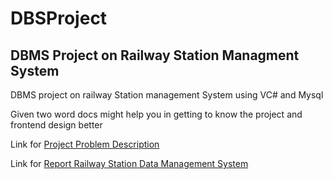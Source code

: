 # DBSProject
## DBMS Project on Railway Station Managment System 
DBMS project on railway Station management System using VC# and Mysql

Given two word docs might help you in getting to know the project and frontend design better 

Link for [Project Problem Description](https://docs.google.com/document/d/1FozTFYD9N9_tPRgLKL7Md1F8GZFqEJKf/edit?usp=sharing&ouid=101026258092539715926&rtpof=true&sd=true)

Link for [Report Railway Station Data Management System](https://docs.google.com/document/d/1K8FbtgBQoWe1WjWh9J4TJh3Kij5p6xOG/edit?usp=sharing&ouid=101026258092539715926&rtpof=true&sd=true)
